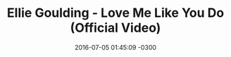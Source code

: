 ---
layout: post
title: "Ellie Goulding - Love Me Like You Do (Official Video)"
date: 2016-07-05 01:45:09 -0300
tags: [Ellie Goulding]
video_id: AJtDXIazrMo
---